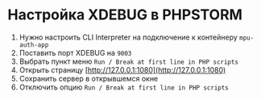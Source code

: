 # Настройка XDEBUG в PHPSTORM

1. Нужно настроить CLI Interpreter на подключение к контейнеру `mpu-auth-app`
2. Поставить порт XDEBUG на `9003`
3. Выбрать пункт меню `Run / Break at first line in PHP scripts`
4. Открыть страницу [http://127.0.0.1:1080](http://127.0.0.1:1080)
5. Сохранить сервер в открывшемся окне
6. Отключить опцию `Run / Break at first line in PHP scripts`
